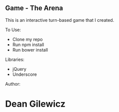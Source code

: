 ## Game - The Arena

This is an interactive turn-based game that I created.

To Use:
* Clone my repo
* Run npm install
* Run bower install

Libraries:
* jQuery
* Underscore

Author:
# Dean Gilewicz
